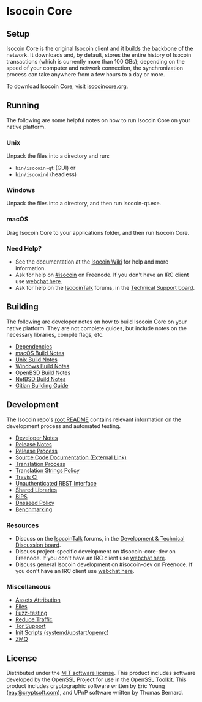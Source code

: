 Isocoin Core
=============

Setup
---------------------
Isocoin Core is the original Isocoin client and it builds the backbone of the network. It downloads and, by default, stores the entire history of Isocoin transactions (which is currently more than 100 GBs); depending on the speed of your computer and network connection, the synchronization process can take anywhere from a few hours to a day or more.

To download Isocoin Core, visit [isocoincore.org](https://isocoincore.org/en/releases/).

Running
---------------------
The following are some helpful notes on how to run Isocoin Core on your native platform.

### Unix

Unpack the files into a directory and run:

- `bin/isocoin-qt` (GUI) or
- `bin/isocoind` (headless)

### Windows

Unpack the files into a directory, and then run isocoin-qt.exe.

### macOS

Drag Isocoin Core to your applications folder, and then run Isocoin Core.

### Need Help?

* See the documentation at the [Isocoin Wiki](https://en.isocoin.it/wiki/Main_Page)
for help and more information.
* Ask for help on [#isocoin](http://webchat.freenode.net?channels=isocoin) on Freenode. If you don't have an IRC client use [webchat here](http://webchat.freenode.net?channels=isocoin).
* Ask for help on the [IsocoinTalk](https://isocointalk.org/) forums, in the [Technical Support board](https://isocointalk.org/index.php?board=4.0).

Building
---------------------
The following are developer notes on how to build Isocoin Core on your native platform. They are not complete guides, but include notes on the necessary libraries, compile flags, etc.

- [Dependencies](dependencies.md)
- [macOS Build Notes](build-osx.md)
- [Unix Build Notes](build-unix.md)
- [Windows Build Notes](build-windows.md)
- [OpenBSD Build Notes](build-openbsd.md)
- [NetBSD Build Notes](build-netbsd.md)
- [Gitian Building Guide](gitian-building.md)

Development
---------------------
The Isocoin repo's [root README](/README.md) contains relevant information on the development process and automated testing.

- [Developer Notes](developer-notes.md)
- [Release Notes](release-notes.md)
- [Release Process](release-process.md)
- [Source Code Documentation (External Link)](https://dev.visucore.com/isocoin/doxygen/)
- [Translation Process](translation_process.md)
- [Translation Strings Policy](translation_strings_policy.md)
- [Travis CI](travis-ci.md)
- [Unauthenticated REST Interface](REST-interface.md)
- [Shared Libraries](shared-libraries.md)
- [BIPS](bips.md)
- [Dnsseed Policy](dnsseed-policy.md)
- [Benchmarking](benchmarking.md)

### Resources
* Discuss on the [IsocoinTalk](https://isocointalk.org/) forums, in the [Development & Technical Discussion board](https://isocointalk.org/index.php?board=6.0).
* Discuss project-specific development on #isocoin-core-dev on Freenode. If you don't have an IRC client use [webchat here](http://webchat.freenode.net/?channels=isocoin-core-dev).
* Discuss general Isocoin development on #isocoin-dev on Freenode. If you don't have an IRC client use [webchat here](http://webchat.freenode.net/?channels=isocoin-dev).

### Miscellaneous
- [Assets Attribution](assets-attribution.md)
- [Files](files.md)
- [Fuzz-testing](fuzzing.md)
- [Reduce Traffic](reduce-traffic.md)
- [Tor Support](tor.md)
- [Init Scripts (systemd/upstart/openrc)](init.md)
- [ZMQ](zmq.md)

License
---------------------
Distributed under the [MIT software license](/COPYING).
This product includes software developed by the OpenSSL Project for use in the [OpenSSL Toolkit](https://www.openssl.org/). This product includes
cryptographic software written by Eric Young ([eay@cryptsoft.com](mailto:eay@cryptsoft.com)), and UPnP software written by Thomas Bernard.
